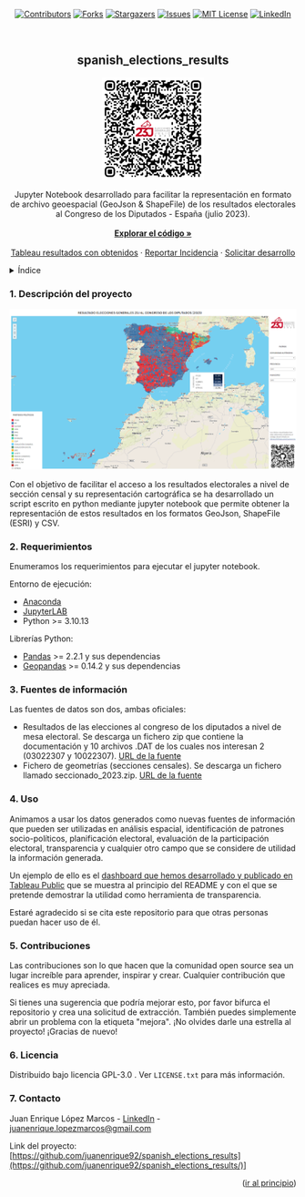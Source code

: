 <a name="readme-top"></a>

<div align="center">
  
[![Contributors][contributors-shield]][contributors-url]
[![Forks][forks-shield]][forks-url]
[![Stargazers][stars-shield]][stars-url]
[![Issues][issues-shield]][issues-url]
[![MIT License][license-shield]][license-url]
[![LinkedIn][linkedin-shield]][linkedin-url]

</div>

<br />

<div align="center">
    <h2 align="center">spanish_elections_results</h2>
  <a href="https://public.tableau.com/app/profile/juan.enrique/viz/ResultadosElectoralesalCongresodelosDiputadosEspaa23deJuliode2023/BUSCADORELECCIONES23J?publish=yes">
    <img src="images/qr_elecciones_generales_23J.png" alt="Logo" width="180" height="180">
  </a>

  <p align="center">
    Jupyter Notebook desarrollado para facilitar la representación en formato de archivo geoespacial (GeoJson & ShapeFile) de los resultados electorales al Congreso de los Diputados - España (julio 2023).
    <br />
    <br />
    <a href="https://github.com/juanenrique92/spanish_elections_results"><strong>Explorar el código »</strong></a>
    <br />
    <br />
    <a href="https://github.com/juanenrique92/spanish_elections_results">Tableau resultados con obtenidos</a>
    ·
    <a href="https://github.com/juanenrique92/spanish_elections_results/issues">Reportar Incidencia</a>
    ·
    <a href="https://github.com/juanenrique92/spanish_elections_results/issues">Solicitar desarrollo</a>
  </p>
</div>


<details>
  <summary>Índice</summary>
  <ol>
      <li><a href="#about-the-project">Descripción del proyecto</a>
      <li><a href="#built-with">Requerimientos</a></li>
      <li><a href="#built-with">Fuentes de información</a></li>
      <li><a href="#built-with">Uso</a></li>
      <li><a href="#built-with">Contribuciones</a></li>
      <li><a href="#built-with">Licencia</a></li>
      <li><a href="#built-with">Contacto</a></li>
  </ol>
</details>



### 1. Descripción del proyecto

[![Product Name Screen Shot][product-screenshot]](https://public.tableau.com/app/profile/juan.enrique/viz/ResultadosElectoralesalCongresodelosDiputadosEspaa23deJuliode2023/BUSCADORELECCIONES23J?publish=yes)

Con el objetivo de facilitar el acceso a los resultados electorales a nivel de sección censal y su representación cartográfica se ha desarrollado un script escrito en python mediante jupyter notebook que permite obtener la representación de estos resultados en los formatos GeoJson, ShapeFile (ESRI) y CSV.



### 2. Requerimientos

Enumeramos los requerimientos para ejecutar el jupyter notebook.

Entorno de ejecución:
- [Anaconda](https://www.anaconda.com/)
- [JupyterLAB](https://jupyter.org/)
- Python >= 3.10.13

Librerías Python:

- [Pandas](https://pandas.pydata.org/) >= 2.2.1 y sus dependencias
- [Geopandas](https://geopandas.org/) >= 0.14.2 y sus dependencias



### 3. Fuentes de información

Las fuentes de datos son dos, ambas oficiales:
- Resultados de las elecciones al congreso de los diputados a nivel de mesa electoral. Se descarga un fichero zip que contiene la documentación y 10 archivos .DAT de los cuales nos interesan 2 (03022307 y 10022307). [URL de la fuente](https://infoelectoral.interior.gob.es/es/elecciones-celebradas/area-de-descargas/)
- Fichero de geometrías (secciones censales). Se descarga un fichero llamado seccionado_2023.zip. [URL de la fuente](https://www.ine.es/ss/Satellite?L=es_ES&c=Page&cid=1259952026632&p=1259952026632&pagename=ProductosYServicios%2FPYSLayout)



### 4. Uso

Animamos a usar los datos generados como nuevas fuentes de información que pueden ser utilizadas en análisis espacial, identificación de patrones socio-políticos, planificación electoral, evaluación de la participación electoral, transparencia y cualquier otro campo que se considere de utilidad la información generada.

Un ejemplo de ello es el [dashboard que hemos desarrollado y publicado en Tableau Public](https://public.tableau.com/app/profile/juan.enrique/viz/ResultadosElectoralesalCongresodelosDiputadosEspaa23deJuliode2023/BUSCADORELECCIONES23J?publish=yes) que se muestra al principio del README y con el que se pretende demostrar la utilidad como herramienta de transparencia. 

Estaré agradecido si se cita este repositorio para que otras personas puedan hacer uso de él.  


### 5. Contribuciones
Las contribuciones son lo que hacen que la comunidad open source sea un lugar increíble para aprender, inspirar y crear. Cualquier contribución que realices es muy apreciada.

Si tienes una sugerencia que podría mejorar esto, por favor bifurca el repositorio y crea una solicitud de extracción. También puedes simplemente abrir un problema con la etiqueta "mejora".
¡No olvides darle una estrella al proyecto! ¡Gracias de nuevo!


### 6. Licencia

Distribuido bajo licencia GPL-3.0 . Ver `LICENSE.txt` para más información.


### 7. Contacto

Juan Enrique López Marcos - [LinkedIn][linkedin-url] - juanenrique.lopezmarcos@gmail.com

Link del proyecto: [https://github.com/juanenrique92/spanish_elections_results](https://github.com/juanenrique92/spanish_elections_results/)]

<p align="right">(<a href="#readme-top">ir al principio</a>)</p>



[contributors-shield]: https://img.shields.io/github/contributors/juanenrique92/spanish_elections_results.svg?style=flat
[contributors-url]: https://github.com/juanenrique92/spanish_elections_results/graphs/contributors
[forks-shield]: https://img.shields.io/github/forks/juanenrique92/spanish_elections_results.svg?style=flat
[forks-url]: https://github.com/juanenrique92/spanish_elections_results/network/members
[stars-shield]: https://img.shields.io/github/stars/juanenrique92/spanish_elections_results.svg?style=flat
[stars-url]: https://github.com/juanenrique92/spanish_elections_results/stargazers
[issues-shield]: https://img.shields.io/github/issues/juanenrique92/spanish_elections_results.svg?style=flat
[issues-url]: https://github.com/juanenrique92/spanish_elections_results/issues
[license-shield]: https://img.shields.io/github/license/juanenrique92/spanish_elections_results.svg?style=flat
[license-url]: https://github.com/juanenrique92/spanish_elections_results/blob/master/LICENSE.txt
[linkedin-shield]: https://img.shields.io/badge/LinkedIn-0077B5?style=flat&logo=linkedin&logoColor=white
[linkedin-url]: https://www.linkedin.com/in/juanenriquelopezmarcos
[product-screenshot]: images/sc_tableau.png
[Python.js]: https://img.shields.io/badge/next.js-000000?style=flat&logo=nextdotjs&logoColor=white
[Python-url]: https://www.python.org/
[React.js]: https://img.shields.io/badge/React-20232A?style=flat&logo=react&logoColor=61DAFB
[React-url]: https://reactjs.org/
